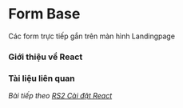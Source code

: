 # Form Base

Các form trực tiếp gắn trên màn hình Landingpage

### Giới thiệu về React



### Tài liệu liên quan


*Bài tiếp theo [RS2 Cài đặt React](/lesson/session/session_002_react_setup.md)*
